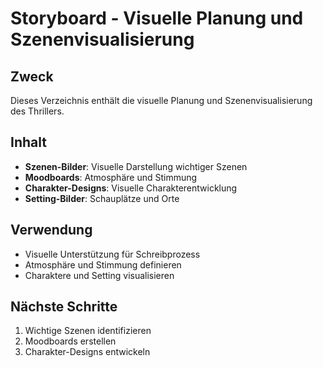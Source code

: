 # Storyboard - Visuelle Planung und Szenenvisualisierung

## Zweck
Dieses Verzeichnis enthält die visuelle Planung und Szenenvisualisierung des Thrillers.

## Inhalt
- **Szenen-Bilder**: Visuelle Darstellung wichtiger Szenen
- **Moodboards**: Atmosphäre und Stimmung
- **Charakter-Designs**: Visuelle Charakterentwicklung
- **Setting-Bilder**: Schauplätze und Orte

## Verwendung
- Visuelle Unterstützung für Schreibprozess
- Atmosphäre und Stimmung definieren
- Charaktere und Setting visualisieren

## Nächste Schritte
1. Wichtige Szenen identifizieren
2. Moodboards erstellen
3. Charakter-Designs entwickeln
